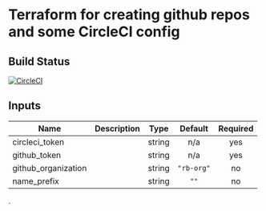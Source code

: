 # Terraform for creating github repos and some CircleCI config

## Build Status

[![CircleCI](https://circleci.com/gh/ruebroad/tfm-git.svg?style=svg&circle-token=a5f4fce3f54534bc5f6afee116accb0c246bb220)](https://circleci.com/gh/ruebroad/tfm-git)

## Inputs

| Name | Description | Type | Default | Required |
|------|-------------|:----:|:-----:|:-----:|
| circleci\_token |  | string | n/a | yes |
| github\_token |  | string | n/a | yes |
| github\_organization |  | string | `"rb-org"` | no |
| name\_prefix |  | string | `""` | no |

.